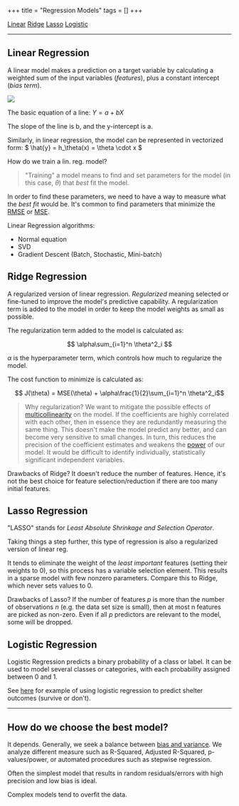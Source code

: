 +++
title = "Regression Models"
tags = []
+++

<!-- Outline: basic definition, how it's calculated, validation/error measurement, examples, what's good for (use cases) -->

[Linear](#linear-regression)
[Ridge](#ridge-regression)
[Lasso](#lasso-regression)
[Logistic](#logistic-regression)



---

## Linear Regression
 
A linear model makes a prediction on a target variable by calculating a weighted sum of the input variables (*features*), plus a constant intercept (*bias term*).

![](https://upload.wikimedia.org/wikipedia/commons/thumb/3/3a/Linear_regression.svg/1200px-Linear_regression.svg.png) 

The basic equation of a line: $Y = a + bX$ 

The slope of the line is b, and the y-intercept is a.

Similarly, in linear regression, the model can be represented in vectorized form:
$ \hat{y} = h_\theta(x) = \theta \cdot x $


How do we train a lin. reg. model?

> "Training" a model means to find and set parameters for the model (in this case, $\theta$) that *best* fit the model.

In order to find these parameters, we need to have a way to measure what the *best fit* would be. It's common to find parameters that minimize the [RMSE](https://en.wikipedia.org/wiki/Root-mean-square_deviation) or [MSE](https://en.wikipedia.org/wiki/Mean_squared_error).

Linear Regression algorithms:
- Normal equation
- SVD
- Gradient Descent (Batch, Stochastic, Mini-batch)

## Ridge Regression

A regularized version of linear regression. *Regularized* meaning selected or fine-tuned to improve the model's predictive capability. A regularization term is added to the model in order to keep the model weights as small as possible. 

The regularization term added to the model is calculated as:

$$ \alpha\sum_{i=1}^n \theta^2_i $$

$\alpha$ is the hyperparameter term, which controls how much to regularize the model.

The cost function to minimize is calculated as:

$$ J(\theta) = MSE(\theta) + \alpha\frac{1}{2}\sum_{i=1}^n \theta^2_i$$


> Why regularization? We want to mitigate the possible effects of [multicollinearity](https://en.wikipedia.org/wiki/Multicollinearity) on the model. If the coefficients are highly correlated with each other, then in essence they are redundantly measuring the same thing. This doesn't make the model predict any better, and can become very sensitive to small changes. In turn, this reduces the precision of the coefficient estimates and weakens the [power](https://en.wikipedia.org/wiki/Power_of_a_test) of our model. It would be difficult to identify individually, statistically significant independent variables.

Drawbacks of Ridge? It doesn't reduce the number of features. Hence, it's not the best choice for feature selection/reduction if there are too many initial features.


## Lasso Regression

"LASSO" stands for *Least Absolute Shrinkage and Selection Operator*.

Taking things a step further, this type of regression is also a regularized version of linear reg. 

It tends to eliminate the weight of the *least important* features (setting their weights to 0), so this process has a variable selection element. This results in a sparse model with few nonzero parameters. Compare this to Ridge, which never sets values to 0. 

Drawbacks of Lasso? If the number of features *p* is more than the number of observations *n* (e.g. the data set size is small), then at most n features are picked as non-zero. Even if all *p* predictors are relevant to the model, some will be dropped.


## Logistic Regression
 
Logistic Regression predicts a binary probability of a class or label. It can be used to model several classes or categories, with each probability assigned between 0 and 1. 

See [here](/shelter) for example of using logistic regression to predict shelter outcomes (survive or don't).





---

## How do we choose the best model?
It depends. Generally, we seek a balance between [bias and variance](https://en.wikipedia.org/wiki/Bias%E2%80%93variance_tradeoff). We analyze different measure such as R-Squared, Adjusted R-Squared, p-values/power, or automated procedures such as stepwise regression.

Often the simplest model that results in random residuals/errors with high precision and low bias is ideal.
 
Complex models tend to overfit the data.



 